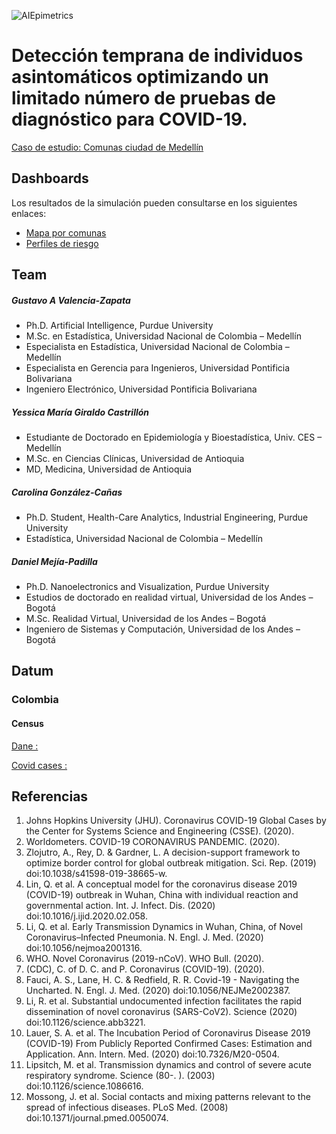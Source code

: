 ![AIEpimetrics](https://github.com/denphi/epiAI/blob/master/epiAI.png)

# Detección temprana de individuos asintomáticos optimizando un limitado número de pruebas de diagnóstico para COVID-19. 
[Caso de estudio: Comunas ciudad de Medellín](https://github.com/denphi/aiepimetrics/blob/master/Covid2019.pdf)


## Dashboards
Los resultados de la simulación pueden consultarse en los siguientes enlaces:
* [Mapa por comunas](https://public.tableau.com/profile/carolina.gonzalez2088#!/vizhome/DB1_Simulation_COVID19-Medellin/Dashboard1)
* [Perfiles de riesgo](https://public.tableau.com/profile/carolina.gonzalez2088#!/vizhome/DB2_Simulation_COVID19-Medellin/Dashboard2)

## Team

##### Gustavo A Valencia-Zapata

* Ph.D. Artificial Intelligence, Purdue University
* M.Sc. en Estadística, Universidad Nacional de Colombia – Medellín
* Especialista en Estadística, Universidad Nacional de Colombia – Medellín
* Especialista en Gerencia para Ingenieros, Universidad Pontificia Bolivariana
* Ingeniero Electrónico, Universidad Pontificia Bolivariana


##### Yessica María Giraldo Castrillón
* Estudiante de Doctorado en Epidemiología y Bioestadística, Univ. CES – Medellín
* M.Sc. en Ciencias Clínicas, Universidad de Antioquia
* MD, Medicina, Universidad de Antioquia 

##### Carolina González-Cañas 

* Ph.D. Student, Health-Care Analytics, Industrial Engineering, Purdue University
* Estadística, Universidad Nacional de Colombia – Medellín 

##### Daniel Mejía-Padilla

* Ph.D. Nanoelectronics and Visualization, Purdue University
* Estudios de doctorado en realidad virtual, Universidad de los Andes – Bogotá 
* M.Sc. Realidad Virtual, Universidad de los Andes – Bogotá
* Ingeniero de Sistemas y Computación, Universidad de los Andes – Bogotá


## Datum

### Colombia

#### Census

[Dane :](http://microdatos.dane.gov.co/index.php/catalog/643/data_dictionary)

[Covid cases :](https://coronaviruscolombia.gov.co/Covid19/index.html)

## Referencias

1. Johns Hopkins University (JHU). Coronavirus COVID-19 Global Cases by the Center for Systems Science and
Engineering (CSSE). (2020).
2. Worldometers. COVID-19 CORONAVIRUS PANDEMIC. (2020).
3. Zlojutro, A., Rey, D. & Gardner, L. A decision-support framework to optimize border control for global outbreak
mitigation. Sci. Rep. (2019) doi:10.1038/s41598-019-38665-w.
4. Lin, Q. et al. A conceptual model for the coronavirus disease 2019 (COVID-19) outbreak in Wuhan, China with
individual reaction and governmental action. Int. J. Infect. Dis. (2020) doi:10.1016/j.ijid.2020.02.058.
5. Li, Q. et al. Early Transmission Dynamics in Wuhan, China, of Novel Coronavirus–Infected Pneumonia. N. Engl. J.
Med. (2020) doi:10.1056/nejmoa2001316.
6. WHO. Novel Coronavirus (2019-nCoV). WHO Bull. (2020).
7. (CDC), C. of D. C. and P. Coronavirus (COVID-19). (2020).
8. Fauci, A. S., Lane, H. C. & Redfield, R. R. Covid-19 - Navigating the Uncharted. N. Engl. J. Med. (2020)
doi:10.1056/NEJMe2002387.
9. Li, R. et al. Substantial undocumented infection facilitates the rapid dissemination of novel coronavirus (SARS-CoV2).
Science (2020) doi:10.1126/science.abb3221.
10. Lauer, S. A. et al. The Incubation Period of Coronavirus Disease 2019 (COVID-19) From Publicly Reported Confirmed
Cases: Estimation and Application. Ann. Intern. Med. (2020) doi:10.7326/M20-0504.
11. Lipsitch, M. et al. Transmission dynamics and control of severe acute respiratory syndrome. Science (80-. ). (2003)
doi:10.1126/science.1086616.
12. Mossong, J. et al. Social contacts and mixing patterns relevant to the spread of infectious diseases. PLoS Med. (2008)
doi:10.1371/journal.pmed.0050074.
